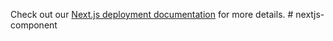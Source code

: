 Check out our [Next.js deployment documentation](https://nextjs.org/docs/app/building-your-application/deploying) for more details.
#   n e x t j s - c o m p o n e n t 
 
 
